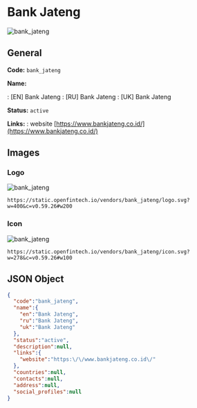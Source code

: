
# Bank Jateng 
![bank_jateng](https://static.openfintech.io/vendors/bank_jateng/logo.svg?w=400&c=v0.59.26#w200)  

## General 
 
**Code:** `bank_jateng` 
 
**Name:** 
 
:	[EN] Bank Jateng 
:	[RU] Bank Jateng 
:	[UK] Bank Jateng 
 
**Status:** `active` 
 
**Links:** 
: website [https://www.bankjateng.co.id/](https://www.bankjateng.co.id/) 
 

## Images 

### Logo 
 
![bank_jateng](https://static.openfintech.io/vendors/bank_jateng/logo.svg?w=400&c=v0.59.26#w200)  

```
https://static.openfintech.io/vendors/bank_jateng/logo.svg?w=400&c=v0.59.26#w200
```  

### Icon 
 
![bank_jateng](https://static.openfintech.io/vendors/bank_jateng/icon.svg?w=278&c=v0.59.26#w100)  

```
https://static.openfintech.io/vendors/bank_jateng/icon.svg?w=278&c=v0.59.26#w100
```  

## JSON Object 

```json
{
  "code":"bank_jateng",
  "name":{
    "en":"Bank Jateng",
    "ru":"Bank Jateng",
    "uk":"Bank Jateng"
  },
  "status":"active",
  "description":null,
  "links":{
    "website":"https:\/\/www.bankjateng.co.id\/"
  },
  "countries":null,
  "contacts":null,
  "address":null,
  "social_profiles":null
}
```  
